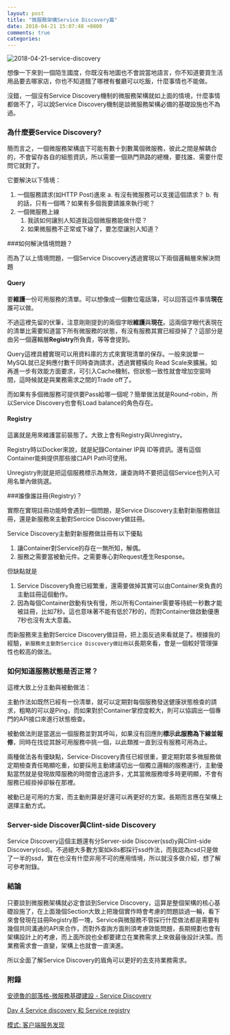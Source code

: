 ```yaml
---
layout: post
title: "微服務架構Service Discovery篇"
date: 2018-04-21 15:07:48 +0800
comments: true
categories: 
---
```


![2018-04-21-service-discovery](http://mrshih.github.io/images/2018-04-21-service-discovery.png)

想像一下來到一個陌生國度，你既沒有地圖也不會說當地語言，你不知道要買生活用品要去哪家店，你也不知道餓了哪裡有餐廳可以吃飯，什麼事情也不能做。

沒錯，一個沒有Service Discovery機制的微服務架構就如上面的情境，什麼事情都做不了，可以說Service Discovery機制是談微服務架構必備的基礎設施也不為過。



### 為什麼要Service Discovery?

簡而言之，一個微服務架構底下可能有數十到數萬個微服務，彼此之間是解耦合的，不會留存各自的組態資訊，所以需要一個熟門熟路的總機，要找誰、需要什麼問它就對了。

它要解決以下情境：

1. 一個服務請求(如HTTP Post)進來
   a. 有沒有微服務可以支援這個請求？
   b. 有的話，只有一個嗎？如果有多個我要請誰來執行呢？
2. 一個微服務上線
   1. 我該如何讓別人知道我這個微服務能做什麼？
   2. 如果微服務不正常或下線了，要怎麼讓別人知道？

###如何解決情境問題？

而為了以上情境問題，一個Service Discovery透過實現以下兩個邏輯層來解決問題

#### Query

要**維護**一份可用服務的清單。可以想像成一個數位電話簿，可以回答這件事情**現在**誰可以做。

不過這裡先留的伏筆，注意剛剛提到的兩個字眼**維護**與**現在**。這兩個字眼代表現在的清單比需要知道當下所有微服務的狀態，有沒有服務其實已經掛掉了？這部分是由另一個邏輯層**Registry**所負責，等等會提到。

Query這裡具體實現可以用資料庫的方式來實現清單的保存。一般來說單一MySQL就已足夠應付數千同時查詢請求，透過實體橫向 Read Scale來擴展。如再進一步有效能方面要求，可引入Cache機制，但狀態一致性就會增加空窗時間，這時候就是與業務需求之間的Trade off了。

而如果有多個微服務可提供要Pass給哪一個呢？簡單做法就是Round-robin，所以Service Discovery也會有Load balance的角色存在。

#### Registry

這裏就是用來維護當前裝態了。大致上會有Registry與Unregistry。

Registry時以Docker來說，就是紀錄Container IP與 ID等資訊。還有這個Container能夠提供那些接口API Path可使用。

Unregistry則就是把這個服務標示為無效，讓查詢時不要把這個Service也列入可用名單內做挑選。

###誰像誰註冊(Registry)？

實際在實現註冊功能時會遇到一個問題，是Service Discovery主動對新服務做註冊，還是新服務來主動對Sercice Discovery做註冊。

Service Discovery主動對新服務做註冊有以下優點
1. 讓Container對Service的存在一無所知，解偶。
2. 服務之需要當被動元件。之需要專心對Request產生Response。


但缺點就是

1. Service Discovery負擔已經繁重，還需要做掉其實可以由Container來負責的主動註冊這個動作。
2. 因為每個Container啟動有快有慢，所以所有Container需要等待統一秒數才能被註冊，比如7秒。這也意味著不能有低於7秒的，而對Container做啟動優惠7秒也沒有太大意義。

而新服務來主動對Sercice Discovery做註冊，把上面反過來看就是了。根據我的經驗，`新服務來主動對Sercice Discovery做註冊`以長期來看，會是一個較好管理彈性也較高的做法。

### 如何知道服務狀態是否正常？

這裡大致上分主動與被動做法：

主動作法如既然已經有一份清單，就可以定期對每個服務發送健康狀態檢查的請求，粗略的可以是Ping，而如果對於Container掌控度較大，則可以協調出一個專門的API接口來進行狀態檢查。

被動做法則是當選出一個服務並對其呼叫，如果沒有回應則**標示此服務為下線並報修**，同時在找從其餘可用服務中挑一個，以此類推一直到沒有服務可用為止。

兩種做法各有優缺點，Service-Discovery責任已經很重，要定期對眾多微服務做定期檢查責任略顯吃重，如要採用主動建議切出一個獨立邏輯的服務運行，主動優點當然就是發現故障服務的時間會迅速許多，尤其當微服務增多時更明顯，不會有服務已經掛掉卻躲在那裡。

被動已是可用的方案，而主動則算是好還可以再更好的方案。長期而言應在架構上選擇主動方式。

### Server-side Discover與Clint-side Discovery

Service Discovery這個主題還有分Server-side Discover(ssd)y與Clint-side Discovery(csd)。不過絕大多數方案如k8s都採行ssd作法，而我認為csd只是做了一半的ssd，實在也沒有什麼非用不可的應用情境，所以就沒多做介紹，想了解可參考附錄。

### 結論

只要談到微服務架構就必定會談到Service Discovery，這算是整個架構的核心基礎設施了，在上面幾個Section大致上把幾個實作時會考慮的問題談過一輪，看下來會發現在註冊Registry那一塊，Service與微服務不管採行什麼做法都是需要有幾個共同溝通的API來合作，而對外查詢方面則須考慮效能問題，長期規劃也會有架構設計上的考慮，而上面所說也全都要建立在業務需求上來做最後設計決策。而業務需求會一直變，架構上也就會一直演進。

所以全面了解Service Discovery的眉角可以更好的去支持業務需求。

### 附錄

[安德魯的部落格-微服務基礎建設 - Service Discovery](http://columns.chicken-house.net/2017/12/31/microservice9-servicediscovery/)

[Day 4 Service discovery 和 Service registry](https://ithelp.ithome.com.tw/articles/10193407)

[模式: 客户端服务发现](http://microservices.io/patterns/cn/client-side-discovery.html)